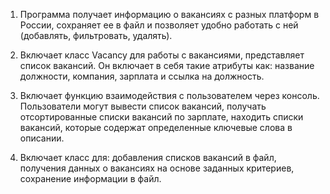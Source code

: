 1. Программа получает информацию о вакансиях с разных платформ в России,
сохраняет ее в файл и позволяет удобно работать с ней (добавлять, фильтровать, удалять).

2. Включает класс Vacancy для работы с вакансиями, представляет список вакансий. 
Он включает в себя такие атрибуты как:
название должности,
компания,
зарплата и
ссылка на должность.

3. Включает функцию взаимодействия с пользователем через консоль.
Пользователи могут вывести список вакансий,
получать отсортированные списки вакансий по зарплате,
находить списки вакансий, которые содержат определенные ключевые слова в описании.

4. Включает класс для: 
добавления списков вакансий в файл, 
получения данных о вакансиях на основе заданных критериев,
сохранение информации в файл.
